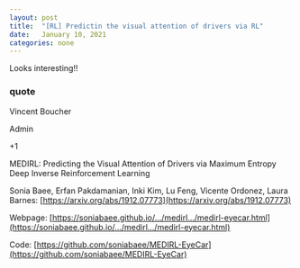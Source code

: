 ```yaml
---
layout: post
title:  "[RL] Predictin the visual attention of drivers via RL"
date:   January 10, 2021
categories: none
---
```


Looks interesting!!



### quote

Vincent Boucher

Admin






+1

MEDIRL: Predicting the Visual Attention of Drivers via Maximum Entropy Deep Inverse Reinforcement Learning

Sonia Baee, Erfan Pakdamanian, Inki Kim, Lu Feng, Vicente Ordonez, Laura Barnes: [https://arxiv.org/abs/1912.07773](https://arxiv.org/abs/1912.07773)

Webpage: [https://soniabaee.github.io/.../medirl.../medirl-eyecar.html](https://soniabaee.github.io/.../medirl.../medirl-eyecar.html)

Code: [https://github.com/soniabaee/MEDIRL-EyeCar](https://github.com/soniabaee/MEDIRL-EyeCar)

 

